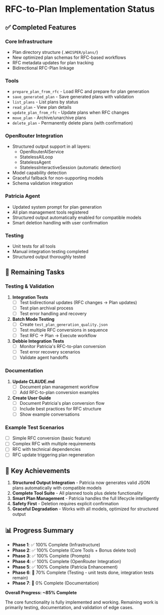 # RFC-to-Plan Implementation Status

## ✅ Completed Features

### Core Infrastructure
- Plan directory structure (`.WHISPER/plans/`)
- New optimized plan schemas for RFC-based workflows
- RFC metadata updates for plan tracking
- Bidirectional RFC-Plan linkage

### Tools
- `prepare_plan_from_rfc` - Load RFC and prepare for plan generation
- `save_generated_plan` - Save generated plans with validation
- `list_plans` - List plans by status
- `read_plan` - View plan details
- `update_plan_from_rfc` - Update plans when RFC changes
- `move_plan` - Archive/unarchive plans
- `delete_plan` - Permanently delete plans (with confirmation)

### OpenRouter Integration
- Structured output support in all layers:
  - OpenRouterAIService
  - StatelessAILoop
  - StatelessAgent
  - StatelessInteractiveSession (automatic detection)
- Model capability detection
- Graceful fallback for non-supporting models
- Schema validation integration

### Patricia Agent
- Updated system prompt for plan generation
- All plan management tools registered
- Structured output automatically enabled for compatible models
- Smart deletion handling with user confirmation

### Testing
- Unit tests for all tools
- Manual integration testing completed
- Structured output thoroughly tested

## 🚧 Remaining Tasks

### Testing & Validation
1. **Integration Tests**
   - [ ] Test bidirectional updates (RFC changes → Plan updates)
   - [ ] Test plan archival process
   - [ ] Test error handling and recovery

2. **Batch Mode Testing**
   - [ ] Create `test_plan_generation_quality.json`
   - [ ] Test multiple RFC conversions in sequence
   - [ ] Test RFC → Plan → Execute workflow

3. **Debbie Integration Tests**
   - [ ] Monitor Patricia's RFC-to-plan conversion
   - [ ] Test error recovery scenarios
   - [ ] Validate agent handoffs

### Documentation
1. **Update CLAUDE.md**
   - [ ] Document plan management workflow
   - [ ] Add RFC-to-plan conversion examples

2. **Create User Guide**
   - [ ] Document Patricia's plan conversion flow
   - [ ] Include best practices for RFC structure
   - [ ] Show example conversations

### Example Test Scenarios
- [ ] Simple RFC conversion (basic feature)
- [ ] Complex RFC with multiple requirements
- [ ] RFC with technical dependencies
- [ ] RFC update triggering plan regeneration

## 🎯 Key Achievements

1. **Structured Output Integration** - Patricia now generates valid JSON plans automatically with compatible models
2. **Complete Tool Suite** - All planned tools plus delete functionality
3. **Smart Plan Management** - Patricia handles the full lifecycle intelligently
4. **Safety First** - Deletion requires explicit confirmation
5. **Graceful Degradation** - Works with all models, optimized for structured output

## 📊 Progress Summary

- **Phase 1**: ✅ 100% Complete (Infrastructure)
- **Phase 2**: ✅ 100% Complete (Core Tools + Bonus delete tool)
- **Phase 3**: ✅ 100% Complete (Prompts)
- **Phase 4**: ✅ 100% Complete (OpenRouter Integration)
- **Phase 5**: ✅ 100% Complete (Patricia Enhancement)
- **Phase 6**: 🚧 70% Complete (Testing - unit tests done, integration tests remain)
- **Phase 7**: 🚧 0% Complete (Documentation)

**Overall Progress: ~85% Complete**

The core functionality is fully implemented and working. Remaining work is primarily testing, documentation, and validation of edge cases.